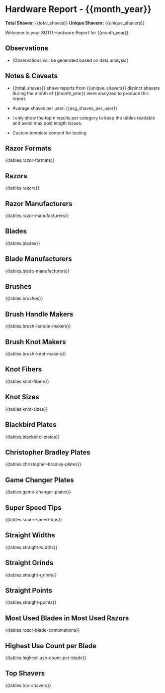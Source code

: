 # Hardware Report - {{month_year}}

**Total Shaves:** {{total_shaves}}
**Unique Shavers:** {{unique_shavers}}

Welcome to your SOTD Hardware Report for {{month_year}}

## Observations

* [Observations will be generated based on data analysis]

## Notes & Caveats

* {{total_shaves}} shave reports from {{unique_shavers}} distinct shavers during the month of {{month_year}} were analyzed to produce this report.

* Average shaves per user: {{avg_shaves_per_user}}

* I only show the top n results per category to keep the tables readable and avoid max post length issues.

* Custom template content for testing

## Razor Formats

{{tables.razor-formats}}

## Razors

{{tables.razors}}

## Razor Manufacturers

{{tables.razor-manufacturers}}

## Blades

{{tables.blades}}

## Blade Manufacturers

{{tables.blade-manufacturers}}

## Brushes

{{tables.brushes}}

## Brush Handle Makers

{{tables.brush-handle-makers}}

## Brush Knot Makers

{{tables.brush-knot-makers}}

## Knot Fibers

{{tables.knot-fibers}}

## Knot Sizes

{{tables.knot-sizes}}

## Blackbird Plates

{{tables.blackbird-plates}}

## Christopher Bradley Plates

{{tables.christopher-bradley-plates}}

## Game Changer Plates

{{tables.game-changer-plates}}

## Super Speed Tips

{{tables.super-speed-tips}}

## Straight Widths

{{tables.straight-widths}}

## Straight Grinds

{{tables.straight-grinds}}

## Straight Points

{{tables.straight-points}}

## Most Used Blades in Most Used Razors

{{tables.razor-blade-combinations}}

## Highest Use Count per Blade

{{tables.highest-use-count-per-blade}}

## Top Shavers

{{tables.top-shavers}}
